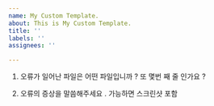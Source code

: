 ```yaml
---
name: My Custom Template.
about: This is My Custom Template.
title: ''
labels: ''
assignees: ''

---
```


1. 오류가 일어난 파일은 어떤 파일입니까 ? 또 몇번 째 줄 인가요 ?

2. 오류의 증상을 말씀해주세요 . 가능하면 스크린샷 포함

